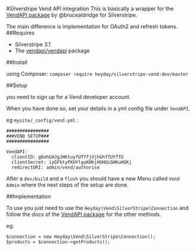 #Silverstripe Vend API integration
This is basically a wrapper for the [VendAPI package](https://github.com/brucealdridge/VendAPI) by @brucealdridge for Silverstripe.

The main difference is implementation for OAuth2 and refresh tokens.
##Requires
- Silverstripe 3.1
- The [vendapi/vendapi](https://github.com/brucealdridge/VendAPI) package
 
##Install

using Composer: `composer require heyday/silverstripe-vend:dev/master`

##Setup

you need to sign up for a Vend developer account.

When you have done so, set your details in a yml config file under `VendAPI`.

eg `mysite/_config/vend.yml` :

```
################
###VEND SETUP###
################

VendAPI:
  clientID: g6ohGHJgJHKtuyfUTYfjVjhGhfTUYfTU
  clientSecret: iyGFktyFKUYlguKHkjHUHUiGHKuHGKj
  redirectURI: admin/vend/authorise

```

After a `dev/build` and a `flush` you should have a new Menu called `Vend Admin` where the next steps of the setup are done.

##Implementation

To use you just need to use the `Heyday\Vend\SilverStripe\Connection` and follow the docs of the [VendAPI package](https://github.com/brucealdridge/VendAPI) for the other methods.


eg:

```
$connection = new Heyday\Vend\SilverStripe\Connection();
$products = $connection->getProducts();
```        
  